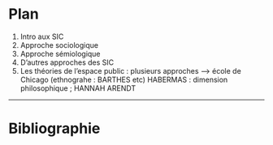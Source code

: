 # Plan

1. Intro aux SIC
2. Approche sociologique
3. Approche sémiologique
4. D’autres approches des SIC
5. Les théories de l’espace public : plusieurs approches —&gt; école de Chicago \(ethnograhe : BARTHES etc\) HABERMAS : dimension philosophique ; HANNAH ARENDT

---

# Bibliographie



